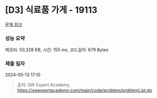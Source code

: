 # [D3] 식료품 가게 - 19113 

[문제 링크](https://swexpertacademy.com/main/code/problem/problemDetail.do?contestProbId=AYxCRFA6iiEDFASu) 

### 성능 요약

메모리: 50,328 KB, 시간: 155 ms, 코드길이: 679 Bytes

### 제출 일자

2024-05-13 17:10



> 출처: SW Expert Academy, https://swexpertacademy.com/main/code/problem/problemList.do